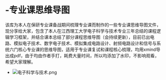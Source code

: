 # -专业课思维导图
该库为本人在保研专业课备战期间梳理专业课而制作的一些专业课思维导图文件，现分享给大家，包含了本人在江西理工大学电子科学与技术专业三年总结的课程逻辑学习框架，并结合课本总结了部分课程思维导图（会持续更新），目前已出电路、模拟电子技术、数字电子技术、模拟集成电路设计、射频电路设计和信号与系统六门核心专业课的思维导图，适用于专业课复试和课程核心梳理，均用xmind导出成pdf，由于均由作者手打，耗费大量时间，所以均添加了水印，不影响观看，希望大家理解。
- ![电子科学与技术.png](readme/1.jpg)

